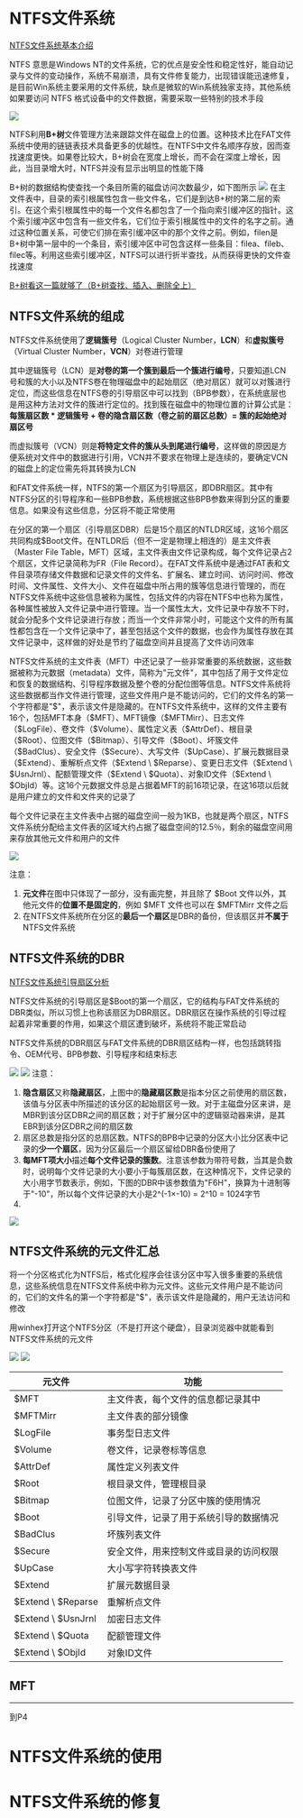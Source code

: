 # NTFS文件系统

[NTFS文件系统基本介绍](https://www.dgxue.com/huifu/155.html)

NTFS 意思是Windows NT的文件系统，它的优点是安全性和稳定性好，能自动记录与文件的变动操作，系统不易崩溃，具有文件修复能力，出现错误能迅速修复，是目前Win系统主要采用的文件系统，缺点是微软的Win系统独家支持，其他系统如果要访问 NTFS 格式设备中的文件数据，需要采取一些特别的技术手段

![](resources/2023-08-06-16-46-36.png)

NTFS利用**B+树**文件管理方法来跟踪文件在磁盘上的位置。这种技术比在FAT文件系统中使用的链链表技术具备更多的优越性。在NTFS中文件名顺序存放，因而查找速度更快。如果卷比较大，B+树会在宽度上增长，而不会在深度上增长，因此，当目录增大时，NTFS并没有显示出明显的性能下降

B+树的数据结构使查找一个条目所需的磁盘访问次数最少，如下图所示
![](resources/2023-09-10-16-24-41.png)
在主文件表中，目录的索引根属性包含一些文件名，它们是到达B+树的第二层的索引。在这个索引根属性中的每一个文件名都包含了一个指向索引缓冲区的指针。这个索引缓冲区中包含有一些文件名，它们位于索引根属性中的文件的名字之前。通过这种位置关系，可使它们排在索引缓冲区中的那个文件之前。例如，filen是B+树中第一层中的一个条目，索引缓冲区中可包含这样一些条目：filea、fileb、filec等。利用这些索引缓冲区，NTFS可以进行折半查找，从而获得更快的文件查找速度

[B+树看这一篇就够了（B+树查找、插入、删除全上）](https://zhuanlan.zhihu.com/p/149287061)

## NTFS文件系统的组成

NTFS文件系统使用了**逻辑簇号**（Logical Cluster Number，**LCN**）和**虚拟簇号**（Virtual Cluster Number，**VCN**）对卷进行管理

其中逻辑簇号（LCN）是**对卷的第一个簇到最后一个簇进行编号**，只要知道LCN号和簇的大小以及NTFS卷在物理磁盘中的起始扇区（绝对扇区）就可以对簇进行定位，而这些信息在NTFS卷的引导扇区中可以找到（BPB参数），在系统底层也是用这种方法对文件的簇进行定位的。找到簇在磁盘中的物理位置的计算公式是：
**每簇扇区数 * 逻辑簇号 + 卷的隐含扇区数（卷之前的扇区总数）= 簇的起始绝对扇区号**

而虚拟簇号（VCN）则是**将特定文件的簇从头到尾进行编号**，这样做的原因是方便系统对文件中的数据进行引用，VCN并不要求在物理上是连续的，要确定VCN的磁盘上的定位需先将其转换为LCN

和FAT文件系统一样，NTFS的第一个扇区为引导扇区，即DBR扇区。其中有NTFS分区的引导程序和一些BPB参数，系统根据这些BPB参数来得到分区的重要信息。如果没有这些信息，分区将不能正常使用

在分区的第一个扇区（引导扇区DBR）后是15个扇区的NTLDR区域，这16个扇区共同构成\$Boot文件。在NTLDR后（但不一定是物理上相连的）是主文件表（Master File Table，MFT）区域，主文件表由文件记录构成，每个文件记录占2个扇区，文件记录简称为FR（File Record）。在FAT文件系统中是通过FAT表和文件目录项存储文件数据和记录文件的文件名、扩展名、建立时间、访问时间、修改时间、文件属性、文件大小、文件在磁盘中所占用的簇等信息进行管理的，而在NTFS文件系统中这些信息被称为属性，包括文件的内容在NTFS中也称为属性，各种属性被放入文件记录中进行管理。当一个属性太大，文件记录中存放不下时，就会分配多个文件记录进行存放；而当一个文件非常小时，可能这个文件的所有属性都包含在一个文件记录中了，甚至包括这个文件的数据，也会作为属性存放在其文件记录中，这样做的好处是节约了磁盘空间并且提高了文件访问效率

NTFS文件系统的主文件表（MFT）中还记录了一些非常重要的系统数据，这些数据被称为元数据（metadata）文件，简称为"元文件"，其中包括了用于文件定位和恢复的数据结构、引导程序数据及整个卷的分配位图等信息。NTFS文件系统将这些数据都当作文件进行管理，这些文件用户是不能访问的，它们的文件名的第一个字符都是"\$"，表示该文件是隐藏的。在NTFS文件系统中，这样的文件主要有16个，包括MFT本身（\$MFT）、MFT镜像（\$MFTMirr）、日志文件（\$LogFile）、卷文件（\$Volume）、属性定义表（\$AttrDef）、根目录（\$Root）、位图文件（\$Bitmap）、引导文件（\$Boot）、坏簇文件（\$BadClus）、安全文件（\$Secure）、大写文件（\$UpCase）、扩展元数据目录（\$Extend）、重解析点文件（\$Extend \ \$Reparse）、变更日志文件（\$Extend \ \$UsnJrnl）、配额管理文件（\$Extend \ \$Quota）、对象ID文件（\$Extend \ \$ObjId）等。这16个元数据文件总是占据着MFT的前16项记录，在这16项以后就是用户建立的文件和文件夹的记录了

每个文件记录在主文件表中占据的磁盘空间一般为1KB，也就是两个扇区，NTFS文件系统分配给主文件表的区域大约占据了磁盘空间的12.5％，剩余的磁盘空间用来存放其他元文件和用户的文件

![](resources/2023-09-10-16-28-27.png)

注意：
1. **元文件**在图中只体现了一部分，没有画完整，并且除了 \$Boot 文件以外，其他元文件的**位置不是固定的**，例如 \$MFT 文件也可以在 \$MFTMirr 文件之后
2. 在NTFS文件系统所在分区的**最后一个扇区**是DBR的备份，但该扇区并**不属于**NTFS文件系统

## NTFS文件系统的DBR

[NTFS文件系统引导扇区分析](https://www.dgxue.com/huifu/157.html)

NTFS文件系统的引导扇区是\$Boot的第一个扇区，它的结构与FAT文件系统的DBR类似，所以习惯上也称该扇区为DBR扇区。DBR扇区在操作系统的引导过程起着非常重要的作用，如果这个扇区遭到破坏，系统将不能正常启动

NTFS文件系统的DBR扇区与FAT文件系统的DBR扇区结构一样，也包括跳转指令、OEM代号、BPB参数、引导程序和结束标志

![](resources/2023-08-06-17-44-56.png)
![](resources/2023-08-06-17-46-47.png)
注意：
1. **隐含扇区**又称**隐藏扇区**，上图中的**隐藏扇区数**是指本分区之前使用的扇区数，该值与分区表中所描述的该分区的起始扇区号一致。对于主磁盘分区来讲，是MBR到该分区DBR之间的扇区数；对于扩展分区中的逻辑驱动器来讲，是其EBR到该分区DBR之间的扇区数
2. 扇区总数是指分区的总扇区数。NTFS的BPB中记录的分区大小比分区表中记录的**少一个扇区**，因为分区最后一个扇区留给DBR备份使用了
3. **每MFT项大小**描述**每个文件记录的簇数**。注意该参数为带符号数，当其是负数时，说明每个文件记录的大小要小于每簇扇区数，在这种情况下，文件记录的大小用字节数表示，例如，下图的DBR中该参数值为"F6H"，换算为十进制等于"-10"，所以每个文件记录的大小是2^(-1×-10) = 2^10 = 1024字节
4. 

![](resources/2023-09-11-22-45-41.png)

## NTFS文件系统的元文件汇总

将一个分区格式化为NTFS后，格式化程序会往该分区中写入很多重要的系统信息，这些系统信息在NTFS文件系统中称为元文件。这些元文件用户是不能访问的，它们的文件名的第一个字符都是"\$"，表示该文件是隐藏的，用户无法访问和修改

用winhex打开这个NTFS分区（不是打开这个硬盘），目录浏览器中就能看到NTFS文件系统的元文件

![](resources/2023-09-11-23-20-31.png)
![](resources/2023-09-11-23-20-52.png)




| 元文件               | 功能                                   |
| -------------------- | -------------------------------------- |
| \$MFT                | 主文件表，每个文件的信息都记录其中     |
| \$MFTMirr            | 主文件表的部分镜像                     |
| \$LogFile            | 事务型日志文件                         |
| \$Volume             | 卷文件，记录卷标等信息                 |
| \$AttrDef            | 属性定义列表文件                       |
| \$Root               | 根目录文件，管理根目录                 |
| \$Bitmap             | 位图文件，记录了分区中簇的使用情况     |
| \$Boot               | 引导文件，记录了用于系统引导的数据情况 |
| \$BadClus            | 坏簇列表文件                           |
| \$Secure             | 安全文件，用来控制文件或目录的访问权限 |
| \$UpCase             | 大小写字符转换表文件                   |
| \$Extend             | 扩展元数据目录                         |
| \$Extend \ \$Reparse | 重解析点文件                           |
| \$Extend \ \$UsnJrnl | 加密日志文件                           |
| \$Extend \ \$Quota   | 配额管理文件                           |
| \$Extend \ \$ObjId   | 对象ID文件                             |




## MFT

--- 
到P4













# NTFS文件系统的使用







# NTFS文件系统的修复

